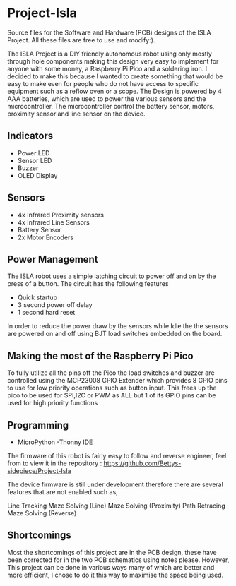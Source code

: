 # Project-Isla
Source files for the Software and Hardware (PCB) designs of the ISLA Project. All these files are free to use and modify:).

The ISLA Project is a DIY friendly autonomous robot using only mostly through hole components making this design very easy to implement for anyone with some money, a Raspberry Pi Pico and a soldering iron. I decided to make this because I wanted to create something that would be easy to make even for people who do not have access to specific equipment such as a reflow oven or a scope. The Design is powered by 4 AAA batteries, which are used to power the various sensors and the microcontroller. The microcontroller control the battery sensor, motors, proximity sensor and line sensor on the device.

Indicators
----------

- Power LED
- Sensor LED
- Buzzer
- OLED Display

Sensors
--------

- 4x Infrared Proximity sensors
- 4x Infrared Line Sensors
- Battery Sensor
- 2x Motor Encoders

Power Management 
-----------------

The ISLA robot uses a simple latching circuit to power off and on by the press of a button. The circuit has the following features

- Quick startup
- 3 second power off delay
- 1 second hard reset


In order to reduce the power draw by the sensors while Idle the the sensors are powered on and off using BJT load switches embedded on the board.


Making the most of the Raspberry Pi Pico
------------------------------------------

To fully utilize all the pins off the Pico the load switches and buzzer are controlled using the MCP23008 GPIO Extender which provides 8 GPIO pins to use for low priority operations such as button input. This frees up the pico to be used for SPI,I2C or PWM as ALL but 1 of its GPIO pins can be used for high priority functions

Programming
------------

- MicroPython
-Thonny IDE

The firmware of this robot is fairly easy to follow and reverse engineer, feel from to view it in the repository : https://github.com/Bettys-sidepiece/Project-Isla

The device firmware is still under development therefore there are several features that are not enabled such as,

Line Tracking
Maze Solving (Line)
Maze Solving (Proximity)
Path Retracing
Maze Solving (Reverse)


Shortcomings
-------------

Most the shortcomings of this project are in the PCB design, these have been corrected for in the two PCB schematics using notes please. However, This project can be done in various ways many of which are better and more efficient, I chose to do it this way to maximise the space being used.
